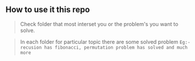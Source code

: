 ## How to use it this repo 

> Check folder that most interset you or the problem's you want to solve. 

> In each folder for particular topic there are some solved problem 
`` Eg:- recusion has fibonacci, permutation problem has solved and much more ``